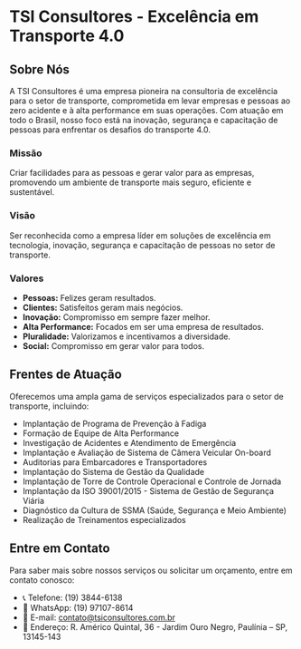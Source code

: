 # TSI Consultores - Excelência em Transporte 4.0

## Sobre Nós

A TSI Consultores é uma empresa pioneira na consultoria de excelência para o setor de transporte, comprometida em levar empresas e pessoas ao zero acidente e à alta performance em suas operações. Com atuação em todo o Brasil, nosso foco está na inovação, segurança e capacitação de pessoas para enfrentar os desafios do transporte 4.0.

### Missão

Criar facilidades para as pessoas e gerar valor para as empresas, promovendo um ambiente de transporte mais seguro, eficiente e sustentável.

### Visão

Ser reconhecida como a empresa líder em soluções de excelência em tecnologia, inovação, segurança e capacitação de pessoas no setor de transporte.

### Valores

- **Pessoas:** Felizes geram resultados.
- **Clientes:** Satisfeitos geram mais negócios.
- **Inovação:** Compromisso em sempre fazer melhor.
- **Alta Performance:** Focados em ser uma empresa de resultados.
- **Pluralidade:** Valorizamos e incentivamos a diversidade.
- **Social:** Compromisso em gerar valor para todos.

## Frentes de Atuação

Oferecemos uma ampla gama de serviços especializados para o setor de transporte, incluindo:

- Implantação de Programa de Prevenção à Fadiga
- Formação de Equipe de Alta Performance
- Investigação de Acidentes e Atendimento de Emergência
- Implantação e Avaliação de Sistema de Câmera Veicular On-board
- Auditorias para Embarcadores e Transportadores
- Implantação do Sistema de Gestão da Qualidade
- Implantação de Torre de Controle Operacional e Controle de Jornada
- Implantação da ISO 39001/2015 - Sistema de Gestão de Segurança Viária
- Diagnóstico da Cultura de SSMA (Saúde, Segurança e Meio Ambiente)
- Realização de Treinamentos especializados

## Entre em Contato

Para saber mais sobre nossos serviços ou solicitar um orçamento, entre em contato conosco:

- 📞 Telefone: (19) 3844-6138
- 📱 WhatsApp: (19) 97107-8614
- 📧 E-mail: contato@tsiconsultores.com.br
- 📍 Endereço: R. Américo Quintal, 36 - Jardim Ouro Negro, Paulínia – SP, 13145-143
